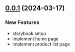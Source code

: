 ## [0.0.1](https://github.com/MKMKsGit/wdb-sandbox/compare/v0.0.0...v0.0.1) (2024-03-17)

### New Features

- storybook setup
- implement home page
- implement product list page
